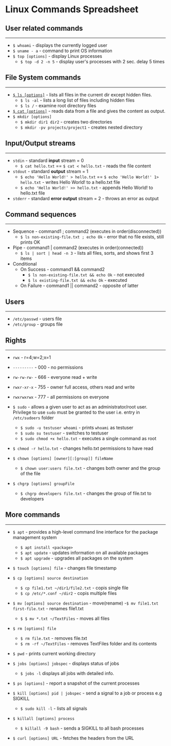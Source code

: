 # Linux Commands Spreadsheet

## User related commands

___

- `$ whoami` - displays the currently logged user
- `$ uname - a` - command to print OS information
- `$ top [options]` - display Linux processes
    - `$ top -d 2 -n 5` - display user's processes with 2 sec. delay 5 times

## File System commands

___

- [`$ ls [options]`](https://www.maths.cam.ac.uk/computing/linux/unixinfo/ls) - lists all files in the current dir except hidden files.
    - `$ ls -al` - lists a long list of files including hidden files
    - `$ ls /` - examine root directory files
- [`$ cat [options]`](https://www.geeksforgeeks.org/cat-command-in-linux-with-examples/) - reads data from a file and gives the content as output.
- `$ mkdir [options]`
    - `$ mkdir dir1 dir2` - creates two directories
    - `$ mkdir -pv projects/project1` - creates nested directory

## Input/Output streams

___

- `stdin` - standard **input** stream = 0
    - `$ cat hello.txt` == `$ cat < hello.txt` - reads the file content
- `stdout` - standard **output** stream = 1
    - `$ echo 'Hello World!' > hello.txt` == `$ echo 'Hello World!' 1> hello.txt` - writes Hello World! to a hello.txt file
    - `$ echo 'Hello World!' >> hello.txt` - appends Hello World! to hello.txt file
- `stderr` - standard **error output** stream = 2 - throws an error as output

## Command sequences

___

- Sequence - command1 ; command2 (executes in order(disconnected))
    - `$ ls non-existing-file.txt ; echo Ok` - error that no file exists, still prints OK
- Pipe - command1 | command2 (executes in order(connected))
    - `$ ls | sort | head -n 3` - lists all files, sorts, and shows first 3 items
- Conditional
    - On Success - command1 && command2
        - `$ ls non-existing-file.txt && echo Ok` - not executed
        - `$ ls existing-file.txt && echo Ok` - executed
    - On Failure - command1 || command2 - opposite of latter

## Users

___

- `/etc/passwd` - users file
- `/etc/group` - groups file

## Rights

___

- `rwx` - r=4;w=2;x=1

- `---------` - 000 - no permissions
- `rw-rw-rw-` - 666 - everyone read + write
- `rwxr-xr-x` - 755 - owner full access, others read and write
- `rwxrwxrwx` - 777 - all permissions on everyone

- `$ sudo` - allows a given user to act as an administrator/root user. Privilege to use `sudo` must be granted to the user i.e. entry in `/etc/sudoers` folder
    - `$ sudo -u testuser whoami` - prints `whoami` as testuser
    - `$ sudo su testuser` - switches to testuser
    - `$ sudo chmod +x hello.txt` - executes a single command as root
- `$ chmod -r hello.txt` - changes hello.txt permissions to have read
- `$ chown [options] [owner][:[group]] fileName`
    - `$ chown user:users file.txt` - changes both owner and the group of the file
- `$ chgrp [options] groupFile`
    - `$ chgrp developers file.txt` - changes the group of file.txt to developers

## More commands

___

- `$ apt` - provides a high-level command line interface for the package
management system
    - `$ apt install <package>`
    - `$ apt update` - updates information on all available packages
    - `$ apt upgrade` - upgrades all packages on the system

- `$ touch [options] file` - changes file timestamp

- `$ cp [options] source destination`
    - `$ cp file1.txt ~/dir1/file2.txt` - copis single file
    - `$ cp /etc/*.conf ~/dir2` - copis multiple files

- `$ mv [options] source destination` - move(rename)
    -`$ mv file1.txt first-file.txt` - renames file1.txt
    - `$ $ mv *.txt ~/TextFiles` - moves all files

- `$ rm [options] file`
    - `$ rm file.txt` - removes file.txt
    - `$ rm -rf ~/TextFiles` - removes TextFiles folder and its contents

- `$ pwd` - prints current working directory

- `$ jobs [options] jobspec` - displays status of jobs
    - `$ jobs -l` displays all jobs with detailed info.

- `$ ps [options]` - report a snapshot of the current processes
- `$ kill [options] pid | jobspec` - send a signal to a job or process e.g SIGKILL
    - `$ sudo kill -l` - lists all signals
- `$ killall [options] process`
    - `$ killall -9 bash` - sends a SIGKILL to all bash processes

- `$ curl [options] URL` - fetches the headers from the URL
